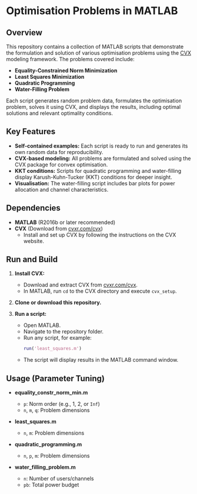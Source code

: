 # Optimisation Problems in MATLAB

## Overview

This repository contains a collection of MATLAB scripts that demonstrate the formulation and solution of various optimisation problems using the [CVX](http://cvxr.com/cvx/) modeling framework. The problems covered include:

- **Equality-Constrained Norm Minimization**
- **Least Squares Minimization**
- **Quadratic Programming**
- **Water-Filling Problem**

Each script generates random problem data, formulates the optimisation problem, solves it using CVX, and displays the results, including optimal solutions and relevant optimality conditions.

## Key Features

- **Self-contained examples:** Each script is ready to run and generates its own random data for reproducibility.
- **CVX-based modeling:** All problems are formulated and solved using the CVX package for convex optimisation.
- **KKT conditions:** Scripts for quadratic programming and water-filling display Karush-Kuhn-Tucker (KKT) conditions for deeper insight.
- **Visualisation:** The water-filling script includes bar plots for power allocation and channel characteristics.

## Dependencies

- **MATLAB** (R2016b or later recommended)
- **CVX** (Download from [cvxr.com/cvx](http://cvxr.com/cvx/))
  - Install and set up CVX by following the instructions on the CVX website.

## Run and Build

1. **Install CVX:**
   - Download and extract CVX from [cvxr.com/cvx](http://cvxr.com/cvx/).
   - In MATLAB, run `cd` to the CVX directory and execute `cvx_setup`.

2. **Clone or download this repository.**

3. **Run a script:**
   - Open MATLAB.
   - Navigate to the repository folder.
   - Run any script, for example:
     ```matlab
     run('least_squares.m')
     ```
   - The script will display results in the MATLAB command window.

## Usage (Parameter Tuning)

- **equality_constr_norm_min.m**
  - `p`: Norm order (e.g., 1, 2, or `Inf`)
  - `n`, `m`, `q`: Problem dimensions

- **least_squares.m**
  - `n`, `m`: Problem dimensions

- **quadratic_programming.m**
  - `n`, `p`, `m`: Problem dimensions

- **water_filling_problem.m**
  - `n`: Number of users/channels
  - `pb`: Total power budget
